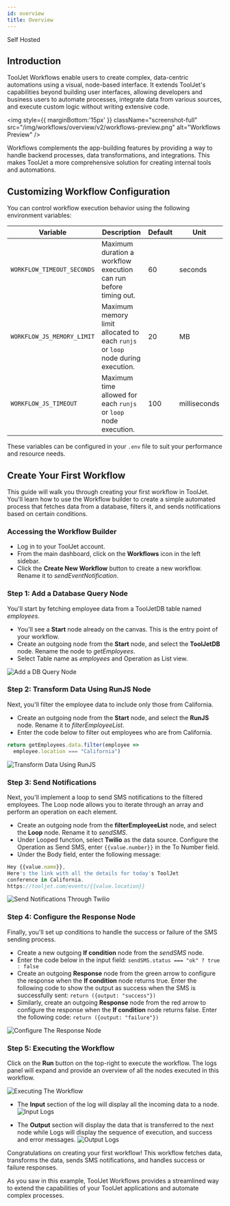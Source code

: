 ```yaml
---
id: overview
title: Overview
---
```


<div style={{display:'flex',justifyContent:"start",alignItems:"center",gap:"8px"}}>

<div className="badge badge--self-hosted heading-badge" >   
 <span>Self Hosted</span>
</div>

</div>

## Introduction

ToolJet Workflows enable users to create complex, data-centric automations using a visual, node-based interface. It extends ToolJet's capabilities beyond building user interfaces, allowing developers and business users to automate processes, integrate data from various sources, and execute custom logic without writing extensive code.

<img style={{ marginBottom:'15px' }} className="screenshot-full" src="/img/workflows/overview/v2/workflows-preview.png" alt="Workflows Preview" />

Workflows complements the app-building features by providing a way to handle backend processes, data transformations, and integrations. This makes ToolJet a more comprehensive solution for creating internal tools and automations.

## Customizing Workflow Configuration

You can control workflow execution behavior using the following environment variables:

| Variable | Description | Default | Unit |
|-----------|-------------|---------|-------|
| `WORKFLOW_TIMEOUT_SECONDS` | Maximum duration a workflow execution can run before timing out. | 60 | seconds |
| `WORKFLOW_JS_MEMORY_LIMIT` | Maximum memory limit allocated to each `runjs` or `loop` node during execution. | 20 | MB |
| `WORKFLOW_JS_TIMEOUT` | Maximum time allowed for each `runjs` or `loop` node execution. | 100 | milliseconds |

These variables can be configured in your `.env` file to suit your performance and resource needs.

## Create Your First Workflow

This guide will walk you through creating your first workflow in ToolJet. You'll learn how to use the Workflow builder to create a simple automated process that fetches data from a database, filters it, and sends notifications based on certain conditions.

### Accessing the Workflow Builder

- Log in to your ToolJet account.
- From the main dashboard, click on the **Workflows** icon in the left sidebar.
- Click the **Create New Workflow** button to create a new workflow. Rename it to *sendEventNotification*.

### Step 1: Add a Database Query Node

You'll start by fetching employee data from a ToolJetDB table named *employees*.

- You'll see a **Start** node already on the canvas. This is the entry point of your workflow.
- Create an outgoing node from the **Start** node, and select the **ToolJetDB** node. Rename the node to *getEmployees*.
- Select Table name as *employees* and Operation as List view.

<img className="screenshot-full" src="/img/workflows/overview/v2/event-notification-step-1.png" alt="Add a DB Query Node" />
    
### Step 2: Transform Data Using RunJS Node

Next, you'll filter the employee data to include only those from California.

- Create an outgoing node from the **Start** node, and select the **RunJS** node. Rename it to *filterEmployeeList*.
- Enter the code below to filter out employees who are from California.

```js
return getEmployees.data.filter(employee =>
  employee.location === "California")
 ```

<img className="screenshot-full" src="/img/workflows/overview/v2/event-notification-step-2.png" alt="Transform Data Using RunJS" />

### Step 3: Send Notifications

Next, you'll implement a loop to send SMS notifications to the filtered employees. The Loop node allows you to iterate through an array and perform an operation on each element.

- Create an outgoing node from the **filterEmployeeList** node, and select the **Loop** node. Rename it to *sendSMS*.
- Under Looped function, select **Twilio** as the data source. Configure the Operation as Send SMS, enter `{{value.number}}` in the To Number field.
- Under the Body field, enter the following message:

```js
Hey {{value.name}},
Here's the link with all the details for today's ToolJet 
conference in California.
https://tooljet.com/events/{{value.location}}
```

<img className="screenshot-full" src="/img/workflows/overview/v2/event-notification-step-3.png" alt="Send Notifications Through Twilio" />    

### Step 4: Configure the Response Node

Finally, you'll set up conditions to handle the success or failure of the SMS sending process.

- Create a new outgoing **If condition** node from the *sendSMS* node.
- Enter the code below in the input field:
`sendSMS.status === "ok" ? true : false`
- Create an outgoing **Response** node from the green arrow to configure the response when the **If condition** node returns true. 
 Enter the following code to show the output as success when the SMS is successfully sent:
`return ({output: "success"})`
- Similarly, create an outgoing **Response** node from the red arrow to configure the response when the **If condition** node returns false. Enter the following code:
`return ({output: "failure"})`

<img className="screenshot-full" src="/img/workflows/overview/v2/event-notification-step-4.png" alt="Configure The Response Node" />

### Step 5: Executing the Workflow

Click on the **Run** button on the top-right to execute the workflow. The logs panel will expand and provide an overview of all the nodes executed in this workflow.

<img className="screenshot-full" src="/img/workflows/overview/v2/event-notification-execution.png" alt="Executing The Workflow" />
    
- The **Input** section of the log will display all the incoming data to a node. 
    <img className="screenshot-full" src="/img/workflows/overview/v2/event-notification-logs-input.png" alt="Input Logs" />

- The **Output** section will display the data that is transferred to the next node while Logs will display the sequence of execution, and success and error messages. 
    <img className="screenshot-full" src="/img/workflows/overview/v2/event-notification-logs-output.png" alt="Output Logs" />

Congratulations on creating your first workflow! This workflow fetches data, transforms the data, sends SMS notifications, and handles success or failure responses.

As you saw in this example, ToolJet Workflows provides a streamlined way to extend the capabilities of your ToolJet applications and automate complex processes. 

